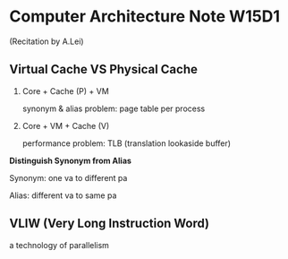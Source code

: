 # Computer Architecture Note W15D1

(Recitation by A.Lei)

## Virtual Cache VS Physical Cache

1. Core + Cache (P) + VM

   synonym & alias problem: page table per process 

2. Core + VM + Cache (V)

   performance problem: TLB (translation lookaside buffer)

**Distinguish Synonym from Alias**

Synonym: one va to different pa

Alias: different va to same pa 

## VLIW (Very Long Instruction Word)

a technology of parallelism

